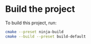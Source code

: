 # Build the project

To build this project, run:

```bash
cmake --preset ninja-build
cmake --build --preset build-default
```
